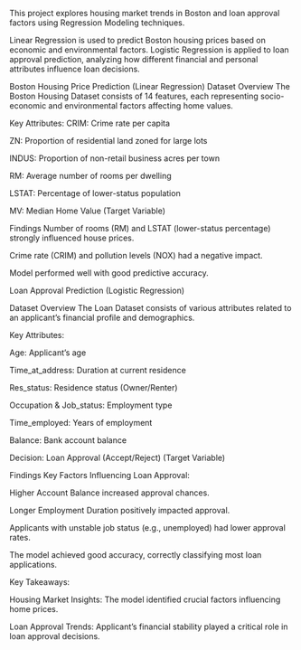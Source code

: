 This project explores housing market trends in Boston and loan approval factors using Regression Modeling techniques.

Linear Regression is used to predict Boston housing prices based on economic and environmental factors.
Logistic Regression is applied to loan approval prediction, analyzing how different financial and personal attributes influence loan decisions.


Boston Housing Price Prediction (Linear Regression)
Dataset Overview
The Boston Housing Dataset consists of 14 features, each representing socio-economic and environmental factors affecting home values.

Key Attributes:
CRIM: Crime rate per capita

ZN: Proportion of residential land zoned for large lots

INDUS: Proportion of non-retail business acres per town

RM: Average number of rooms per dwelling

LSTAT: Percentage of lower-status population

MV: Median Home Value (Target Variable)

Findings
Number of rooms (RM) and LSTAT (lower-status percentage) strongly influenced house prices.

Crime rate (CRIM) and pollution levels (NOX) had a negative impact.

Model performed well with good predictive accuracy.


Loan Approval Prediction (Logistic Regression)

Dataset Overview
The Loan Dataset consists of various attributes related to an applicant’s financial profile and demographics.

Key Attributes:

Age: Applicant’s age

Time_at_address: Duration at current residence

Res_status: Residence status (Owner/Renter)


Occupation & Job_status: Employment type


Time_employed: Years of employment

Balance: Bank account balance

Decision: Loan Approval (Accept/Reject) (Target Variable)

Findings
Key Factors Influencing Loan Approval:

Higher Account Balance increased approval chances.

Longer Employment Duration positively impacted approval.

Applicants with unstable job status (e.g., unemployed) had lower approval rates.

The model achieved good accuracy, correctly classifying most loan applications.


Key Takeaways:

Housing Market Insights: The model identified crucial factors influencing home prices.

Loan Approval Trends: Applicant’s financial stability played a critical role in loan approval decisions.
